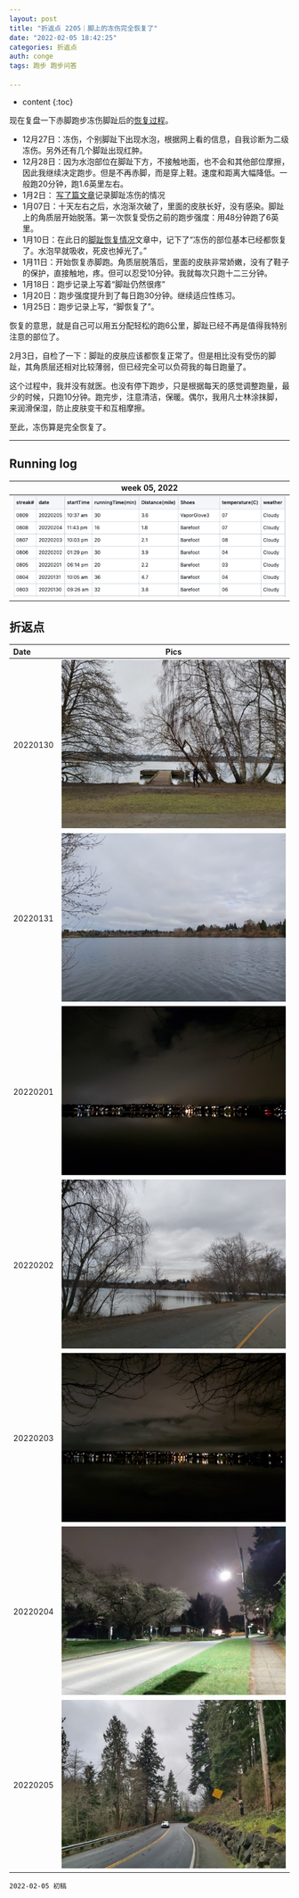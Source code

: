 ```yaml
---
layout: post
title: "折返点 2205｜脚上的冻伤完全恢复了"
date: "2022-02-05 18:42:25"
categories: 折返点
auth: conge
tags: 跑步 跑步问答

---
```

* content
{:toc}


现在复盘一下赤脚跑步冻伤脚趾后的[恢复过程](https://douc.cc/4vej27)。

- 12月27日：冻伤，个别脚趾下出现水泡，根据网上看的信息，自我诊断为二级冻伤。另外还有几个脚趾出现红肿。
- 12月28日：因为水泡部位在脚趾下方，不接触地面，也不会和其他部位摩擦，因此我继续决定跑步。但是不再赤脚，而是穿上鞋。速度和距离大幅降低。一般跑20分钟，跑1.6英里左右。
- 1月2日： [写了篇文章](https://conge.github.io/2022/01/02/ReturnPoint-I-got-frostbite/)记录脚趾冻伤的情况
- 1月07日：十天左右之后，水泡渐次破了，里面的皮肤长好，没有感染。脚趾上的角质层开始脱落。第一次恢复受伤之前的跑步强度：用48分钟跑了6英里。
- 1月10日：在此日的[脚趾恢复情况](https://conge.github.io/2022/01/10/ReturnPoint-recover-from-frostbite/)文章中，记下了“冻伤的部位基本已经都恢复了。水泡早就吸收，死皮也掉光了。”
- 1月11日：开始恢复赤脚跑。角质层脱落后，里面的皮肤非常娇嫩，没有了鞋子的保护，直接触地，疼。但可以忍受10分钟。我就每次只跑十二三分钟。
- 1月18日：跑步记录上写着“脚趾仍然很疼”
- 1月20日：跑步强度提升到了每日跑30分钟。继续适应性练习。
- 1月25日：跑步记录上写，“脚恢复了”。

恢复的意思，就是自己可以用五分配轻松的跑6公里，脚趾已经不再是值得我特别注意的部位了。

2月3日，自检了一下：脚趾的皮肤应该都恢复正常了。但是相比没有受伤的脚趾，其角质层还相对比较薄弱，但已经完全可以负荷我的每日跑量了。

这个过程中，我并没有就医。也没有停下跑步，只是根据每天的感觉调整跑量，最少的时候，只跑10分钟。跑完步，注意清洁，保暖。偶尔，我用凡士林涂抹脚，来润滑保湿，防止皮肤变干和互相摩擦。

至此，冻伤算是完全恢复了。


----

## Running log

|week 05, 2022|
|:----:|
|![Running log, week 05, 2022](/assets/images/折返点/2022_wk05.png)|


## 折返点

|Date|Pics|
|:----|:----:|
|20220130|![20220130.jpg](/assets/images/折返点/20220130.jpg)  |
|20220131|![20220131.jpg](/assets/images/折返点/20220131.jpg)  |
|20220201|![20220201.jpg](/assets/images/折返点/20220201.jpg)  |
|20220202|![20220202.jpg](/assets/images/折返点/20220202.jpg)  |
|20220203|![20220203.jpg](/assets/images/折返点/20220203.jpg)  |
|20220204|![20220204.jpg](/assets/images/折返点/20220204.jpg)  |
|20220205|![20220205.jpg](/assets/images/折返点/20220205.jpg)  |


```
2022-02-05 初稿
```
